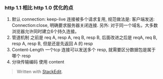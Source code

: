 
### http 1.1 相比 http 1.0 优化的点
1. 默认 connection: keep-live
 连接被多个请求复用, 规范做法是: 客户端发送: Connection:close, 明确要求服务器关闭连接. 另外: 对于同一个域名，大多数浏览器允许同时建立6个持久连接。
2. 管道机制
之前是 req A, resp A, req B, resp B, 后面改进之后是            reqA, req B, resp A, resp B, 但是还是先返回 A 的 resp
3. Content-Length 
 一个tcp 连接可以发送多个 resp, 就需要区分数据包是属于哪个 resp 
4. 分块传输编码
使用 content
> Written with [StackEdit](https://stackedit.io/).
<!--stackedit_data:
eyJoaXN0b3J5IjpbLTM1MDEzMjI3NSwtMTExNDA3OTI5NSw3OT
QyOTg1OTddfQ==
-->